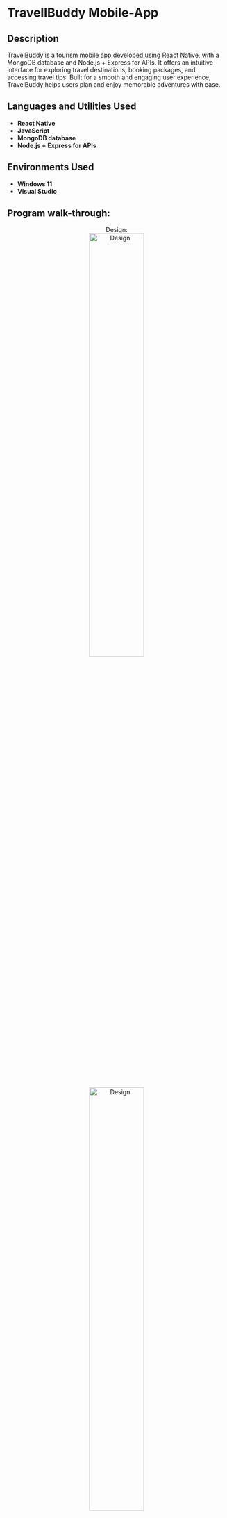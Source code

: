 <h1> TravellBuddy Mobile-App</h1>

<h2>Description</h2>
TravelBuddy is a tourism mobile app developed using React Native, with a MongoDB database and Node.js + Express for APIs. It offers an intuitive interface for exploring travel destinations, booking packages, and accessing travel tips. Built for a smooth and engaging user experience, TravelBuddy helps users plan and enjoy memorable adventures with ease.
<br />


<h2>Languages and Utilities Used</h2>

- <b>React Native</b> 
- <b>JavaScript</b>
- <b>MongoDB database</b>
- <b>Node.js + Express for APIs</b>

<h2>Environments Used </h2>

- <b>Windows 11</b>
- <b>Visual Studio</b>
  
<h2>Program walk-through:</h2>

<p align="center">
Design: <br/>
<img src="https://i.imgur.com/QT3q0jI.png" height="50%" width="50%" alt="Design"/>
<br />
<br />
<img src="https://imgur.com/a/ISIe41e.png" height="50%" width="50%" alt="Design"/>
<br />
<br />

</p>

<!--
 ```diff
- text in red
+ text in green
! text in orange
# text in gray
@@ text in purple (and bold)@@
```
--!>
